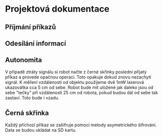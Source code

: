 # Projektová dokumentace

## Příjmání příkazů

## Odesílání informací

## Autonomita
V případě ztráty signálu si robot načte z černé skřínky poslední přijatý příkaz a provede opačnou operaci. Toto opakuje dokud znovu nezachytí signál.
K měření vzdálenosti od objektu použijeme dvě 1mW laserová ukazovátka cca 5 cm od sebe. Robot bude mít uložené jak daleko jsou od sebe "tečky" při vzdálenosti 25 cm od robota, pokud budou dál od sebe tak zastaví. Toto bude i vzadu.

## Černá skřínka
Každý příchozí příkaz se zašifruje pomocí metody asymetrického šifrování. Data se budou ukládat na SD kartu.
